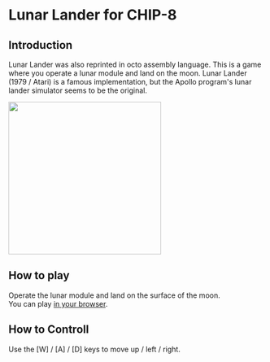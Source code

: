 # Lunar Lander for CHIP-8

## Introduction

Lunar Lander was also reprinted in octo assembly language. 
This is a game where you operate a lunar module and land on the moon. 
Lunar Lander (1979 / Atari) is a famous implementation, 
but the Apollo program's lunar lander simulator seems to be the original. 

<img src="https://github.com/jay-kumogata/Nostalgia/raw/main/octo/screenshots/lander03.png" width="300">

## How to play

Operate the lunar module and land on the surface of the moon.  
You can play [in your browser](https://johnearnest.github.io/Octo/index.html?key=jQyyYdGT).

## How to Controll

Use the [W] / [A] / [D] keys to move up / left / right. 
